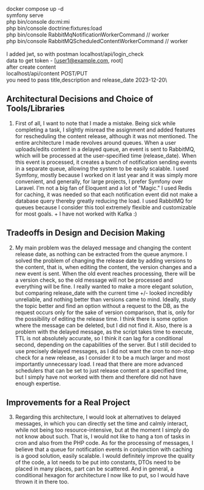 docker compose up -d\
symfony serve\
php bin/console do:mi:mi\
php bin/console doctrine:fixtures:load\
php bin/console RabbitMqNotificationWorkerCommand // worker\
php bin/console RabbitMQScheduledContentWorkerCommand // worker\
\
I added jwt, so  with postman localhost/api/login_check\
data to get token - [user1@example.com, root]\
after create content\
localhost/api/content   POST/PUT\
you need to pass title,description and release_date 2023-12-20\


## Architectural Decisions and Choice of Tools/Libraries

1) First of all, I want to note that I made a mistake. Being sick while completing a task, I slightly misread the assignment and added features for rescheduling the content release, although it was not mentioned.
   The entire architecture I made revolves around queues. When a user uploads/edits content in a delayed queue, an event is sent to RabbitMQ, which will be processed at the user-specified time (release_date). When this event is processed, it creates a bunch of notification sending events in a separate queue, allowing the system to be easily scalable.
   I used Symfony, mostly because I worked on it last year and it was simply more convenient, and generally, for large projects, I prefer Symfony over Laravel. I'm not a big fan of Eloquent and a lot of "Magic."
   I used Redis for caching, it was needed so that each notification event did not make a database query thereby greatly reducing the load.
   I used RabbitMQ for queues because I consider this tool extremely flexible and customizable for most goals. + I have not worked with Kafka :)

## Tradeoffs in Design and Decision Making

2) My main problem was the delayed message and changing the content release date, as nothing can be extracted from the queue anymore. I solved the problem of changing the release date by adding versions to the content, that is, when editing the content, the version changes and a new event is sent. When the old event reaches processing, there will be a version check, so the old message will not be processed and everything will be fine. I really wanted to make a more elegant solution, but comparing release_date with the current time +/- looked incredibly unreliable, and nothing better than versions came to mind. Ideally, study the topic better and find an option without a request to the DB, as the request occurs only for the sake of version comparison, that is, only for the possibility of editing the release time. I think there is some option where the message can be deleted, but I did not find it.
   Also, there is a problem with the delayed message, as the script takes time to execute, TTL is not absolutely accurate, so I think it can lag for a conditional second, depending on the capabilities of the server. But I still decided to use precisely delayed messages, as I did not want the cron to non-stop check for a new release, as I consider it to be a much larger and most importantly unnecessary load. I read that there are more advanced schedulers that can be set to just release content at a specified time, but I simply have not worked with them and therefore did not have enough expertise.

## Improvements for a Real Project

3) Regarding this architecture, I would look at alternatives to delayed messages, in which you can directly set the time and calmly interact, while not being too resource-intensive, but at the moment I simply do not know about such. That is, I would not like to hang a ton of tasks in cron and also from the PHP code.
   As for the processing of messages, I believe that a queue for notification events in conjunction with caching is a good solution, easily scalable.
   I would definitely improve the quality of the code, a lot needs to be put into constants, DTOs need to be placed in many places, part can be scattered. And in general, a conditional hexagon for architecture I now like to put, so I would have thrown it in there too.
